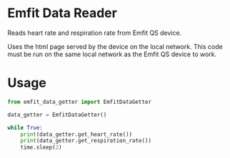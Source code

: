 # Emfit Data Reader

Reads heart rate and respiration rate from Emfit QS device.

Uses the html page served by the device on the local network. This code must be run on the same local network as the Emfit QS device to work.

# Usage
```Python
from emfit_data_getter import EmfitDataGetter

data_getter = EmfitDataGetter()

while True:
    print(data_getter.get_heart_rate())
    print(data_getter.get_respiration_rate())
    time.sleep(2)
```

